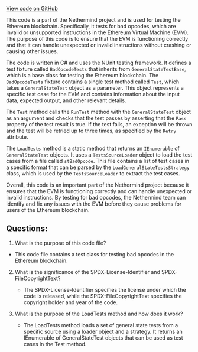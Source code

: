 [View code on GitHub](https://github.com/NethermindEth/nethermind/src/Nethermind/Ethereum.Blockchain.Test/BadOpcodeTests.cs)

This code is a part of the Nethermind project and is used for testing the Ethereum blockchain. Specifically, it tests for bad opcodes, which are invalid or unsupported instructions in the Ethereum Virtual Machine (EVM). The purpose of this code is to ensure that the EVM is functioning correctly and that it can handle unexpected or invalid instructions without crashing or causing other issues.

The code is written in C# and uses the NUnit testing framework. It defines a test fixture called `BadOpcodeTests` that inherits from `GeneralStateTestBase`, which is a base class for testing the Ethereum blockchain. The `BadOpcodeTests` fixture contains a single test method called `Test`, which takes a `GeneralStateTest` object as a parameter. This object represents a specific test case for the EVM and contains information about the input data, expected output, and other relevant details.

The `Test` method calls the `RunTest` method with the `GeneralStateTest` object as an argument and checks that the test passes by asserting that the `Pass` property of the test result is true. If the test fails, an exception will be thrown and the test will be retried up to three times, as specified by the `Retry` attribute.

The `LoadTests` method is a static method that returns an `IEnumerable` of `GeneralStateTest` objects. It uses a `TestsSourceLoader` object to load the test cases from a file called `stBadOpcode`. This file contains a list of test cases in a specific format that can be parsed by the `LoadGeneralStateTestsStrategy` class, which is used by the `TestsSourceLoader` to extract the test cases.

Overall, this code is an important part of the Nethermind project because it ensures that the EVM is functioning correctly and can handle unexpected or invalid instructions. By testing for bad opcodes, the Nethermind team can identify and fix any issues with the EVM before they cause problems for users of the Ethereum blockchain.
## Questions: 
 1. What is the purpose of this code file?
   - This code file contains a test class for testing bad opcodes in the Ethereum blockchain.

2. What is the significance of the SPDX-License-Identifier and SPDX-FileCopyrightText?
   - The SPDX-License-Identifier specifies the license under which the code is released, while the SPDX-FileCopyrightText 
     specifies the copyright holder and year of the code.

3. What is the purpose of the LoadTests method and how does it work?
   - The LoadTests method loads a set of general state tests from a specific source using a loader object and a strategy. 
     It returns an IEnumerable of GeneralStateTest objects that can be used as test cases in the Test method.